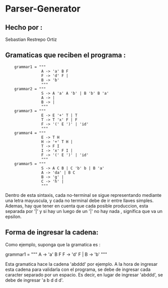 # Parser-Generator

## Hecho por :
Sebastian Restrepo Ortiz

## Gramaticas que reciben el programa :

        grammar1 = """ 
                    A -> 'a' B F
                    F -> 'd' F |
                    B -> 'b'
                    """
        grammar2 = """ 
                    S -> A 'a' A 'b' | B 'b' B 'a'
                    A -> |
                    B -> |
                    """
        grammar3 = """ 
                    E -> E '+' T | T
                    T -> T 'x' F | F
                    F -> '(' E ')' | 'id'
                    """
        grammar4 = """ 
                    E -> T H
                    H -> '+' T H |
                    T -> F I
                    I -> 'x' F I |
                    F -> '(' E ')' | 'id'
                    """
        grammar5 = """ 
                    S -> A C B | C 'b' b | B 'a'
                    A -> 'da' | B C
                    B -> 'g' |
                    C -> 'h' |
                    """
                   
Dentro de esta sintaxis, cada no-terminal se sigue representando mediante una letra mayuscula, y cada no terminal debe de ir entre llaves simples. Ademas, hay que tener en cuenta que cada posible produccion, esta separada por '|' y si hay un luego de un '|' no hay nada , significa que va un epsilon.

## Forma de ingresar la cadena:

Como ejemplo, suponga que la gramatica es :

grammar1 = """ 
                    A -> 'a' B F
                    F -> 'd' F |
                    B -> 'b'
                    """

Esta gramatica hace la cadena 'abddd' por ejemplo. A la hora de ingresar esta cadena para validarla con el programa, se debe de ingresar cada caracter separado por un espacio. Es decir, en lugar de ingresar 'abddd', se debe de ingresar 'a b d d d'.
        
